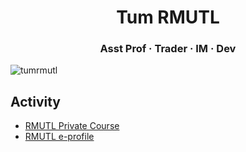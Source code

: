 <h1 align="center">Tum RMUTL</h1>
<h3 align="center">Asst Prof · Trader · IM · Dev</h3>

<center><p align="left"> <img src="https://komarev.com/ghpvc/?username=tumrmutl&label=Profile%20views&color=0e75b6&style=flat" alt="tumrmutl" /> </p></center>

## Activity
- [RMUTL Private Course](https://lms.rmutl.ac.th/teachers/detail/24002453439513437/5fd51c39cb8f05637cb8e96df6ec9392edb3ec16ea62666620cda4fd8f8b3e72)
- [RMUTL e-profile](https://e-profile.rmutl.ac.th/profile/mr.kittinan)
